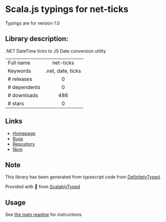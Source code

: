 
# Scala.js typings for net-ticks

Typings are for version 1.0

## Library description:
.NET DateTime ticks to JS Date conversion utility

|                    |                 |
| ------------------ | :-------------: |
| Full name          | net-ticks |
| Keywords           | .net, date, ticks |
| # releases         | 0 |
| # dependents       | 0 |
| # downloads        | 486 |
| # stars            | 0 |

## Links
- [Homepage](https://github.com/koonuf/net-ticks)
- [Bugs](https://github.com/koonuf/net-ticks/issues)
- [Repository](https://github.com/koonuf/net-ticks)
- [Npm](https://www.npmjs.com/package/net-ticks)
    


## Note
This library has been generated from typescript code from [DefinitelyTyped](https://definitelytyped.org).

Provided with :purple_heart: from [ScalablyTyped](https://github.com/oyvindberg/ScalablyTyped)

## Usage
See [the main readme](../../readme.md) for instructions.


